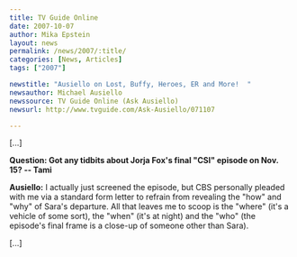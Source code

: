 ```yaml
---
title: TV Guide Online 
date: 2007-10-07
author: Mika Epstein
layout: news
permalink: /news/2007/:title/
categories: [News, Articles]
tags: ["2007"]

newstitle: "Ausiello on Lost, Buffy, Heroes, ER and More!  "
newsauthor: Michael Ausiello  
newssource: TV Guide Online (Ask Ausiello)  
newsurl: http://www.tvguide.com/Ask-Ausiello/071107 

---
```

[...]

**Question: Got any tidbits about Jorja Fox's final "CSI" episode on Nov. 15? -- Tami**

**Ausiello:** I actually just screened the episode, but CBS personally pleaded with me via a standard form letter to refrain from revealing the "how" and "why" of Sara's departure. All that leaves me to scoop is the "where" (it's a vehicle of some sort), the "when" (it's at night) and the "who" (the episode's final frame is a close-up of someone other than Sara). 

[...]  
